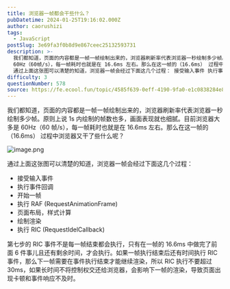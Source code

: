 ```yaml
---
title: 浏览器一帧都会干些什么？
pubDatetime: 2024-01-25T19:16:02.000Z
author: caorushizi
tags:
  - JavaScript
postSlug: 3e69fa3f0b8d9e867ceec25132593731
description: >-
  我们都知道，页面的内容都是一帧一帧绘制出来的，浏览器刷新率代表浏览器一秒绘制多少帧。原则上说 1s 内绘制的帧数也多，画面表现就也细腻。目前浏览器大多是
  60Hz（60帧/s），每一帧耗时也就是在 16.6ms 左右。那么在这一帧的（16.6ms） 过程中浏览器又干了些什么呢？
  通过上面这张图可以清楚的知道，浏览器一帧会经过下面这几个过程： 接受输入事件 执行事件回调 开始一帧 执行 RAF (R
difficulty: 3
questionNumber: 578
source: https://fe.ecool.fun/topic/4585f639-0eff-4190-9fa0-e1c0838284e8
---
```


我们都知道，页面的内容都是一帧一帧绘制出来的，浏览器刷新率代表浏览器一秒绘制多少帧。原则上说 1s 内绘制的帧数也多，画面表现就也细腻。目前浏览器大多是 60Hz（60 帧/s），每一帧耗时也就是在 16.6ms 左右。那么在这一帧的（16.6ms） 过程中浏览器又干了些什么呢？

![image.png](https://static.ecool.fun//article/8d7519c9-4540-4ec9-bce7-6afa21813061.png)

通过上面这张图可以清楚的知道，浏览器一帧会经过下面这几个过程：

- 接受输入事件
- 执行事件回调
- 开始一帧
- 执行 RAF (RequestAnimationFrame)
- 页面布局，样式计算
- 绘制渲染
- 执行 RIC (RequestIdelCallback)

第七步的 RIC 事件不是每一帧结束都会执行，只有在一帧的 16.6ms 中做完了前面 6 件事儿且还有剩余时间，才会执行。如果一帧执行结束后还有时间执行 RIC 事件，那么下一帧需要在事件执行结束才能继续渲染，所以 RIC 执行不要超过 30ms，如果长时间不将控制权交还给浏览器，会影响下一帧的渲染，导致页面出现卡顿和事件响应不及时。
